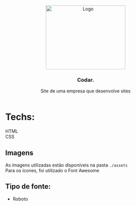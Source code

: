 <br />
<p align="center">
  <a href="http://www.freepik.com">
    <img src="https://i.ibb.co/stqTkc6/video-call.png" alt="Logo" width="250" height="200">
  </a>

  <h3 align="center">Codar.</h3>

  <p align="center">
    Site de uma empresa que desenvolve sites
       <br />
    <br />
  </p>
</p>

# Techs: 
HTML<br>
CSS


## Imagens
As imagens utilizadas estão disponíveis na pasta `./assets`<br>
Para os ícones, foi utilizado o Font Awesome

## Tipo de fonte:
- Roboto

